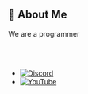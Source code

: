 ## 💫 About Me
We are a programmer

</br>

</br>

* [![Discord](https://img.shields.io/badge/Discord-%237289DA.svg?logo=discord&logoColor=white)](https://discordapp.com/users/411514624568066053/)
* [![YouTube](https://img.shields.io/badge/YouTube-%23FF0000.svg?logo=YouTube&logoColor=white)](https://www.youtube.com/@some9300/videos)
